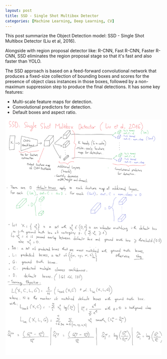 ```yaml
---
layout: post
title: SSD - Single Shot Multibox Detector
categories: [Machine Learning, Deep Learning, CV]
---
```

This post summarize the Object Detection model: SSD - Single Shot Multibox Detector (Liu et al, 2016).

Alongside with region proposal detector like: R-CNN, Fast R-CNN, Faster R-CNN, SSD eliminates the region proposal stage so that it's fast and also faster than YOLO.

The SSD approach is based on a feed-forward convolutional network that produces a fixed-size collection of bounding boxes and scores for the presence of object class instances in those boxes, followed by a non-maximum suppression step to produce the final detections. It has some key features:

- Multi-scale feature maps for detection.
- Convolutional predictors for detection.
- Default boxes and aspect ratio.

<div class="featured-image">
	<img src="/images/SSD.png">
</div>
